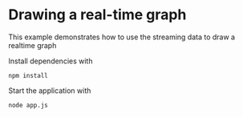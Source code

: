 # Drawing a real-time graph

This example demonstrates how to use the streaming data to draw a realtime graph

Install dependencies with 

    npm install

Start the application with 

    node app.js
